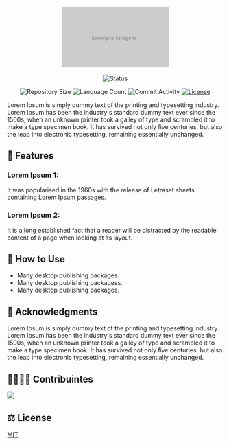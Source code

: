 <p align="center">
  <img
    width="250"
    display="inline-block"
    src="https://raw.githubusercontent.com/iuricode/readme-template/main/repositorio/imagem.png"
  />
</p>

<p align="center">
  <img
    src="https://img.shields.io/badge/Status-Em%20desenvolvimento-green?style=flat-square"
    alt="Status"
  />
</p>

<p align="center">
  <img
    src="https://img.shields.io/github/repo-size/Thomazrlima/README.md-Templates?style=flat"
    alt="Repository Size"
  />
  <img
    src="https://img.shields.io/github/languages/count/Thomazrlima/README.md-Templates?style=flat&logo=python"
    alt="Language Count"
  />
  <img
    src="https://img.shields.io/github/commit-activity/t/Thomazrlima/README.md-Templates?style=flat&logo=github"
    alt="Commit Activity"
  />
  <a href="LICENSE.md"
    ><img
      src="https://img.shields.io/github/license/Thomazrlima/README.md-Templates"
      alt="License"
  /></a>
</p>

Lorem Ipsum is simply dummy text of the printing and typesetting industry. Lorem Ipsum has been the industry's standard dummy text ever since the 1500s, when an unknown printer took a galley of type and scrambled it to make a type specimen book. It has survived not only five centuries, but also the leap into electronic typesetting, remaining essentially unchanged.

## 🚀 Features

### **Lorem Ipsum 1:**
  It was popularised in the 1960s with the release of Letraset sheets containing Lorem Ipsum passages.
### **Lorem Ipsum 2:**
  It is a long established fact that a reader will be distracted by the readable content of a page when looking at its layout.

## 🐉 How to Use

- Many desktop publishing packages.
- Many desktop publishing packagess.
- Many desktop publishing packages.

## 💞 Acknowledgments

Lorem Ipsum is simply dummy text of the printing and typesetting industry. Lorem Ipsum has been the industry's standard dummy text ever since the 1500s, when an unknown printer took a galley of type and scrambled it to make a type specimen book. It has survived not only five centuries, but also the leap into electronic typesetting, remaining essentially unchanged.

## 👨‍👩‍👧‍👦 Contribuintes
  
<a href="https://github.com/Thomazrlima/README.md-Templates/graphs/contributors">
  <img src="https://contrib.rocks/image?repo=Thomazrlima/README.md-Templates" />
</a>

## ⚖️ License

[MIT](https://github.com/Thomazrlima/Udemy_Courses/blob/master/LICENSE.md)

